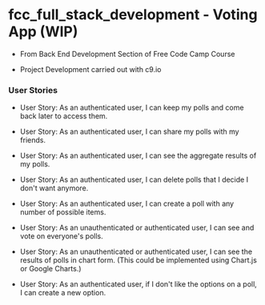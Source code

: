 # fcc_full_stack_development - Voting App (WIP)
- From Back End Development Section of Free Code Camp Course

- Project Development carried out with c9.io

 ### User Stories
 
- User Story: As an authenticated user, I can keep my polls and come back later to access them. 

- User Story: As an authenticated user, I can share my polls with my friends.

- User Story: As an authenticated user, I can see the aggregate results of my polls.

- User Story: As an authenticated user, I can delete polls that I decide I don't want anymore.

- User Story: As an authenticated user, I can create a poll with any number of possible items.

- User Story: As an unauthenticated or authenticated user, I can see and vote on everyone's polls.

- User Story: As an unauthenticated or authenticated user, I can see the results of polls in chart form. (This could be implemented using Chart.js or Google Charts.)

- User Story: As an authenticated user, if I don't like the options on a poll, I can create a new option.

